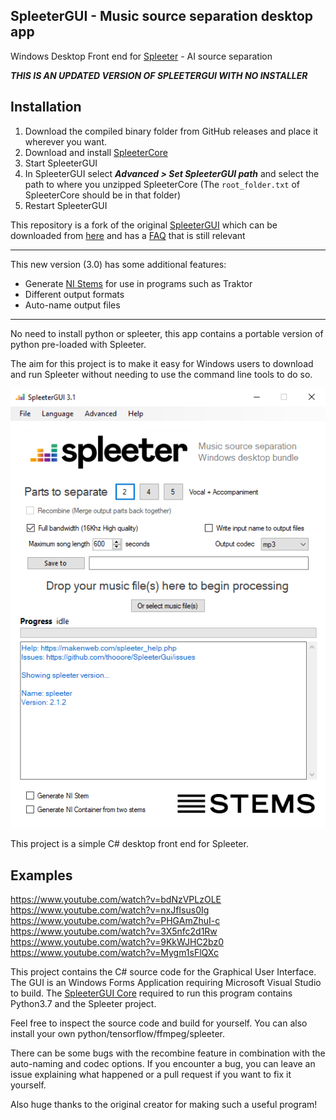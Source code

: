 ## SpleeterGUI - Music source separation desktop app  
Windows Desktop Front end for [Spleeter](https://github.com/deezer/spleeter) - AI source separation 

***THIS IS AN UPDATED VERSION OF SPLEETERGUI WITH NO INSTALLER***

## Installation
1. Download the compiled binary folder from GitHub releases and place it wherever you want.
2. Download and install [SpleeterCore](https://github.com/thooore/SpleeterCore)
3. Start SpleeterGUI
4. In SpleeterGUI select ***Advanced > Set SpleeterGUI path*** and select the path to where you unzipped SpleeterCore (The `root_folder.txt` of SpleeterCore should be in that folder)
5. Restart SpleeterGUI


This repository is a fork of the original [SpleeterGUI](https://github.com/boy1dr/SpleeterGui/) which can be downloaded from [here](https://makenweb.com/SpleeterGUI) and has a [FAQ](https://makenweb.com/spleeter_help) that is still relevant
   
---
This new version (3.0) has some additional features:
- Generate [NI Stems](https://www.native-instruments.com/en/specials/stems/) for use in programs such as Traktor
- Different output formats
- Auto-name output files

---

No need to install python or spleeter, this app contains a portable version of python pre-loaded with Spleeter.  

The aim for this project is to make it easy for Windows users to download and run Spleeter without needing to use the command line tools to do so.  

![SpleeterGUI_app](./docs/Spleeter_GUI.png)  

This project is a simple C# desktop front end for Spleeter.  

## Examples
https://www.youtube.com/watch?v=bdNzVPLzOLE  
https://www.youtube.com/watch?v=nxJfIsus0Ig  
https://www.youtube.com/watch?v=PHGAmZhuI-c  
https://www.youtube.com/watch?v=3X5nfc2d1Rw  
https://www.youtube.com/watch?v=9KkWJHC2bz0  
https://www.youtube.com/watch?v=Mygm1sFlQXc  

This project contains the C# source code for the Graphical User Interface. The GUI is an Windows Forms Application requiring Microsoft Visual Studio to build.
The [SpleeterGUI Core](https://github.com/thooore/SpleeterCore) required to run this program contains Python3.7 and the Spleeter project.

Feel free to inspect the source code and build for yourself. You can also install your own python/tensorflow/ffmpeg/spleeter.

There can be some bugs with the recombine feature in combination with the auto-naming and codec options. If you encounter a bug, you can leave an issue explaining what happened or a pull request if you want to fix it yourself.

Also huge thanks to the original creator for making such a useful program!